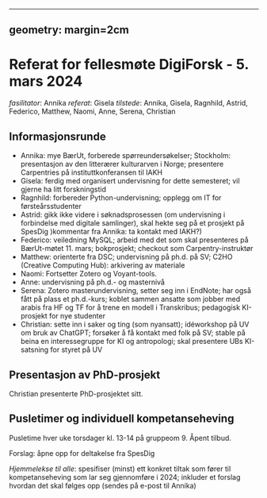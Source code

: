 
---
geometry: margin=2cm
---



# Referat for fellesmøte DigiForsk - 5. mars 2024

*fasilitator*: Annika 
*referat*: Gisela
*tilstede*: Annika, Gisela, Ragnhild, Astrid, Federico, Matthew, Naomi, Anne, Serena, Christian

## Informasjonsrunde

- Annika: mye BærUt, forberede spørreundersøkelser; Stockholm: presentasjon av den litterærer kulturarven i Norge; presentere Carpentries på instituttkonferansen til IAKH
- Gisela: ferdig med organisert undervisning for dette semesteret; vil gjerne ha litt forskningstid
- Ragnhild: forbereder Python-undervisning; opplegg om IT for førsteårsstudenter
- Astrid: gikk ikke videre i søknadsprosessen (om undervisning i forbindelse med digitale samlinger), skal hekte seg på et prosjekt på SpesDig )kommentar fra Annika: ta kontakt med IAKH?)
- Federico: veiledning MySQL; arbeid med det som skal presenteres på BærUt-møtet 11. mars; bokprosjekt; checkout som Carpentry-instruktør
- Matthew: orienterte fra DSC; undervisning på ph.d. på SV; C2HO (Creative Computing Hub): arkivering av materiale
- Naomi: Fortsetter Zotero og Voyant-tools.
- Anne: undervisning på ph.d.- og masternivå
- Serena: Zotero masterundervisning, setter seg inn i EndNote; har også fått på plass et ph.d.-kurs; koblet sammen ansatte som jobber med arabis fra HF og TF for å trene en modell i Transkribus; pedagogisk KI-prosjekt for nye studenter
- Christian: sette inn i saker og ting (som nyansatt); idéworkshop på UV om bruk av ChatGPT; forsøker å få kontakt med folk på SV; stable på beina en interessegruppe for KI og antropologi; skal presentere UBs KI-satsning for styret på UV

## Presentasjon av PhD-prosjekt

Christian presenterte PhD-prosjektet sitt.

## Pusletimer og individuell kompetanseheving

Pusletime hver uke torsdager kl. 13-14 på gruppeom 9.  Åpent tilbud.

Forslag: åpne opp for deltakelse fra SpesDig

*Hjemmelekse til alle*: spesifiser (minst) ett konkret tiltak som fører til kompetanseheving som lar seg gjennomføre i 2024; inkluder et forslag hvordan det skal følges opp (sendes på e-post til Annika)
